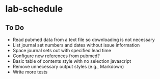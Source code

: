 # lab-schedule

## To Do

* Read pubmed data from a text file so downloading is not necessary
* List journal set numbers and dates without issue information
* Space journal sets out with specified lead time
* Configure new references from pubmed?
* Basic table of contents style with no selection javascript
* Remove unnecessary output styles (e.g., Markdown)
* Write more tests
